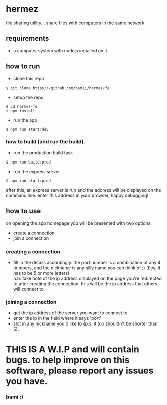 # hermez
file sharing utility... share files with computers in the same network.

## requirements
- a computer system with nodejs installed on it.

## how to run 
- clone this repo
```
$ git clone https://github.com/bamii/hermez-fe
```
- setup the repo
```
$ cd hermez-fe
$ npm install
```
- run the app
```
$ npm run start:dev
```

### how to build (and run the build).
- run the production build task
```
$ npm run build:prod
```
- run the express server
```
$ npm run start:prod
```
after this, an express server is run and the address will be displayed on the command line. enter this address in your browser, happy debugging!


## how to use
on opening the app homepage you will be presented with two options.
- create a connection
- join a connection

### creating a connection
- fill in the details accordingly. the port number is a combination of any 4 numbers, and the nickname is any silly name you can think of ;) (btw, it has to be 5 or more letters). <br>
n.b: take note of the ip address displayed on the page you're redirected to after creating the connection. this will be the ip address that others will connect to.

### joining a connection
- get the ip address of the server you want to connect to.
- enter the ip in the field where it says 'port'
- slot in any nickname you'd like to (p.s: it too shouldn't be shorter than 5).


# THIS IS A W.I.P and will contain bugs. to help improve on this software, please report any issues you have.

### bami :)